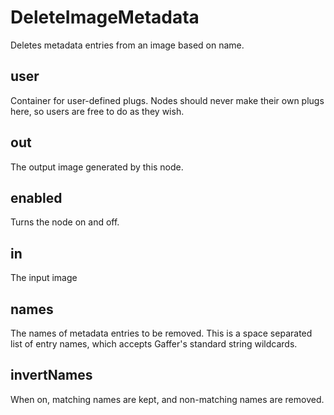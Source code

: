 # DeleteImageMetadata

Deletes metadata entries from an image based on name.

## user 

 Container for user-defined plugs. Nodes
should never make their own plugs here,
so users are free to do as they wish. 

## out 

 The output image generated by this node. 

## enabled 

 Turns the node on and off. 

## in 

 The input image 

## names 

 The names of metadata entries to be removed. This is a space separated
list of entry names, which accepts Gaffer's standard string wildcards. 

## invertNames 

 When on, matching names are kept, and non-matching names are removed. 

